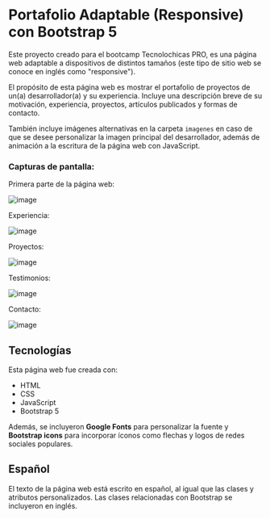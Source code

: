 # Portafolio Adaptable (Responsive) con Bootstrap 5

Este proyecto creado para el bootcamp Tecnolochicas PRO, es una página web adaptable a dispositivos de distintos tamaños (este tipo de sitio web se conoce en inglés como "responsive"). 

El propósito de esta página web es mostrar el portafolio de proyectos de un(a) desarrollador(a) y su experiencia. Incluye una descripción breve de su motivación, experiencia, proyectos, artículos publicados y formas de contacto. 

También incluye imágenes alternativas en la carpeta `imagenes` en caso de que se desee personalizar la imagen principal del desarrollador, además de animación a la escritura de la página web con JavaScript.

### Capturas de pantalla:

Primera parte de la página web:

![image](https://github.com/MauWi4R/mauwi4r.github.io/assets/124299092/aeab280d-eac2-4f6a-992f-27a0f7e096ab)

Experiencia:

![image](https://github.com/MauWi4R/mauwi4r.github.io/assets/124299092/d925643e-126d-41e0-9686-8c86be3d0bf7)

Proyectos:

![image](https://github.com/MauWi4R/mauwi4r.github.io/assets/124299092/11d0c412-c1c2-479b-bb30-cc1c35f5f2a6)

Testimonios:

![image](https://github.com/MauWi4R/mauwi4r.github.io/assets/124299092/6b788044-047f-4a27-ac69-f2330021493d)

Contacto:

![image](https://github.com/MauWi4R/mauwi4r.github.io/assets/124299092/c774513b-3da0-4d0d-ac86-4f0a696d8934)

## Tecnologías

Esta página web fue creada con:

* HTML
* CSS
* JavaScript 
* Bootstrap 5

Además, se incluyeron **Google Fonts** para personalizar la fuente y **Bootstrap icons** para incorporar íconos como flechas y logos de redes sociales populares. 

## Español

El texto de la página web está escrito en español, al igual que las clases y atributos personalizados. Las clases relacionadas con Bootstrap se incluyeron en inglés.




